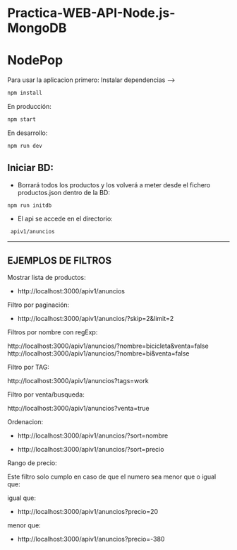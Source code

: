 # Practica-WEB-API-Node.js-MongoDB
# NodePop


Para usar la aplicacion primero:
Instalar dependencias -->
```sh
npm install
```
En producción:
```sh
npm start
```
En desarrollo:
```sh
npm run dev
```

## Iniciar BD:

- Borrará todos los productos y los volverá a  meter desde el fichero productos.json dentro de la BD:

```sh
npm run initdb
```
- El api se accede en el directorio:

```sh
 apiv1/anuncios
 ```
----------------------------

## EJEMPLOS DE FILTROS

Mostrar lista de productos:
- http://localhost:3000/apiv1/anuncios

Filtro por paginación:
- http://localhost:3000/apiv1/anuncios/?skip=2&limit=2

Filtros por nombre con regExp:

http://localhost:3000/apiv1/anuncios/?nombre=bicicleta&venta=false
http://localhost:3000/apiv1/anuncios/?nombre=bi&venta=false

Filtro por TAG:

http://localhost:3000/apiv1/anuncios?tags=work

Filtro por venta/busqueda:

http://localhost:3000/apiv1/anuncios?venta=true

Ordenacion:

- http://localhost:3000/apiv1/anuncios/?sort=nombre

- http://localhost:3000/apiv1/anuncios/?sort=precio

Rango de precio:

Este filtro solo cumplo en caso de que el numero sea menor que o igual que:

igual que:
- http://localhost:3000/apiv1/anuncios?precio=20 

menor que:
- http://localhost:3000/apiv1/anuncios?precio=-380





